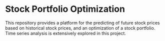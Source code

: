 # Stock Portfolio Optimization
  This repository provides a platform for the predicting of future stock prices based on historical stock prices, and an optimization of a stock portfolio. Time series analysis is extensively explored in this project.
